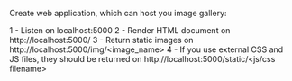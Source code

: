 Create web application, which can host you image gallery:

1 - Listen on localhost:5000
2 - Render HTML document on http://localhost:5000/
3 - Return static images on http://localhost:5000/img/<image_name>
4 - If you use external CSS and JS files, they should be returned on http://localhost:5000/static/<js/css filename>
